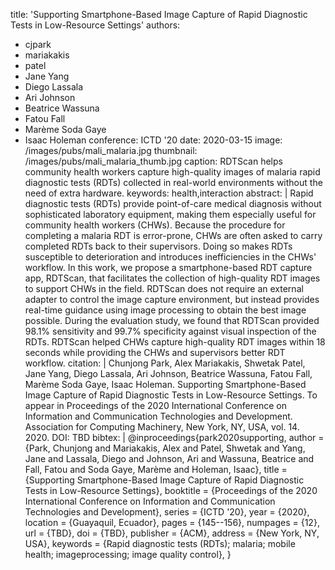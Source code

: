 title: 'Supporting Smartphone-Based Image Capture of Rapid Diagnostic Tests in Low-Resource Settings'
authors: 
- cjpark
- mariakakis
- patel
- Jane Yang
- Diego Lassala
- Ari Johnson
- Beatrice Wassuna
- Fatou Fall
- Marème Soda Gaye
- Isaac Holeman
conference: ICTD '20
date: 2020-03-15
image: /images/pubs/mali_malaria.jpg
thumbnail: /images/pubs/mali_malaria_thumb.jpg
caption: RDTScan helps community health workers capture high-quality images of malaria rapid diagnostic tests (RDTs) collected in real-world environments without the need of extra hardware.
keywords: health,interaction
abstract: |
    Rapid diagnostic tests (RDTs) provide point-of-care medical diagnosis without sophisticated laboratory equipment, making them especially useful for community health workers (CHWs). Because the procedure for completing a malaria RDT is error-prone, CHWs are often asked to carry completed RDTs back to their supervisors. Doing so makes RDTs susceptible to deterioration and introduces inefficiencies in the CHWs' workflow. In this work, we propose a smartphone-based RDT capture app, RDTScan, that facilitates the collection of high-quality RDT images to support CHWs in the field. RDTScan does not require an external adapter to control the image capture environment, but instead provides real-time guidance using image processing to obtain the best image possible. During the evaluation study, we found that RDTScan provided 98.1% sensitivity and 99.7% specificity against visual inspection of the RDTs. RDTScan helped CHWs capture high-quality RDT images within 18 seconds while providing the CHWs and supervisors better RDT workflow.
citation: |
    Chunjong Park, Alex Mariakakis, Shwetak Patel, Jane Yang, Diego Lassala, Ari Johnson, Beatrice Wassuna, Fatou Fall, Marème Soda Gaye, Isaac Holeman. Supporting Smartphone-Based Image Capture of Rapid Diagnostic Tests in Low-Resource Settings. To appear in Proceedings of the 2020 International Conference on Information and Communication Technologies and Development. Association for Computing Machinery, New York, NY, USA, vol. 14. 2020. DOI: TBD
bibtex: |
    @inproceedings{park2020supporting,
    author = {Park, Chunjong and Mariakakis, Alex and Patel, Shwetak and Yang, Jane and Lassala, Diego and Johnson, Ari and Wassuna, Beatrice and Fall, Fatou and Soda Gaye, Marème and Holeman, Isaac},
    title = {Supporting Smartphone-Based Image Capture of Rapid Diagnostic Tests in Low-Resource Settings},
    booktitle = {Proceedings of the 2020 International Conference on Information and Communication Technologies and Development},
    series = {ICTD '20},
    year = {2020},
    location = {Guayaquil, Ecuador},
    pages = {145--156},
    numpages = {12},
    url = {TBD},
    doi = {TBD},
    publisher = {ACM},
    address = {New York, NY, USA},
    keywords = {Rapid diagnostic tests (RDTs); malaria; mobile health; imageprocessing; image quality control},
    }